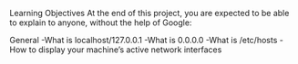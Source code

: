 
Learning Objectives
At the end of this project, you are expected to be able to explain to anyone, without the help of Google:

General
-What is localhost/127.0.0.1
-What is 0.0.0.0
-What is /etc/hosts
-How to display your machine’s active network interfaces
